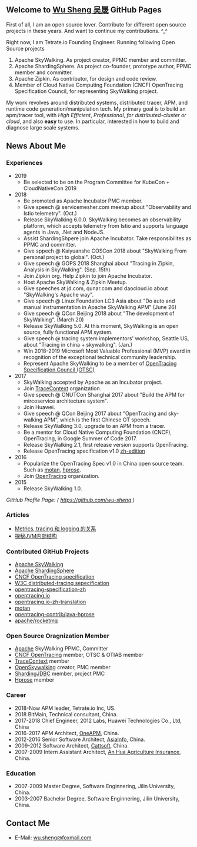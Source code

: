 ## Welcome to [Wu Sheng 吴晟](https://github.com/wu-sheng) GitHub Pages

First of all, I am an open source lover. Contribute for different open source projects in these years. And want to continue my contributions. ^_^

Right now, I am Tetrate.io Founding Engineer. Running following Open Source projects
1. Apache SkyWalking. As project creator, PPMC member and committer. 
1. Apache ShardingSphere. As project co-founder, prototype author, PPMC member and committer.
1. Apache Zipkin. As contributor, for design and code review.
1. Member of Cloud Native Computing Foundation (CNCF) OpenTracing Specification Council, for representing SkyWalking project.

My work revolves around distributed systems, distributed tracer, APM, and runtime code generation/manipulation tech. My primary goal is to build an apm/tracer tool, with _High Efficient_, _Professional_, _for distributed-cluster or cloud_, and also **easy** to use. In particular, interested in how to build and diagnose large scale systems.

## News About Me

### Experiences

- 2019
  - Be selected to be on the Program Committee for KubeCon + CloudNativeCon 2019
- 2018
  - Be promoted as Apache Incubator PMC member.
  - Give speech @ servicemesher.com meetup about "Observability and Istio telemetry". (Oct.)
  - Release SkyWalking 6.0.0. SkyWalking becomes an observability platform, which accepts telemetry from Istio and supports language agents in Java, .Net and NodeJS.
  - Assist ShardingShpere join Apache Incubator. Take responsibilites as PPMC and committer.
  - Give sppech @ Kaiyuanshe COSCon 2018 about "SkyWalking From personal project to global". (Oct.)
  - Give speech @ GOPS 2018 Shanghai about "Tracing in Zipkin, Analysis in SkyWalking". (Sep. 15th)
  - Join Zipkin org. Help Zipkin to join Apache Incubator.
  - Host Apache SkyWalking & Zipkin Meetup.
  - Give speeches at jd.com, qunar.com and daocloud.io about "SkyWalking's Apache way".
  - Give speech @ Linux Foundation LC3 Asia about "Do auto and manual instrumentation in Apache SkyWalking APM" (June 26)
  - Give speech @ QCon Beijing 2018 about "The development of SkyWalking". (March 20)
  - Release SkyWalking 5.0. At this moment, SkyWalking is an open source, fully functional APM system.
  - Give speech @ tracing system implementors' workshop, Seattle US, about "Tracing in china + skywalking". (Jan.)
  - Win 2018-2019 Microsoft Most Valuable Professional (MVP) award in recognition of the exceptional technical community leadership. 
  - Represent Apache SkyWalking to be a member of [OpenTracing Specification Council (OTSC)](https://github.com/opentracing/specification/blob/master/project_organization.md#opentracing-specification-council-otsc)
- 2017
  - SkyWalking accepted by Apache as an Incubator project.
  - Join [TraceContext](https://github.com/TraceContext) organization.
  - Give speech @ CNUTCon Shanghai 2017 about "Build the APM for mircoservice architecture system".
  - Join Huawei.
  - Give speech @ QCon Beijing 2017 about "OpenTracing and sky-walking APM", which is the first Chinese OT speech.
  - Release SkyWalking 3.0, upgrade to an APM from a tracer.
  - Be a mentor for Cloud Native Computing Foundation (CNCF), OpenTracing, in Google Summer of Code 2017.
  - Release SkyWalking 2.1, first release version supports OpenTracing.
  - Release OpenTracing specification v1.0 [zh-edition](https://github.com/opentracing-contrib/opentracing-specification-zh)
- 2016
  - Popularize the OpenTracing Spec v1.0 in China open source team. Such as [motan](https://github.com/weibocom/motan), [hprose](https://github.com/hprose).
  - Join [OpenTracing](http://opentracing.io) organization.
- 2015
  - Release SkyWalking 1.0.

_GitHub Profile Page: ( https://github.com/wu-sheng )_

### Articles
* [Metrics, tracing 和 logging 的关系](https://wu-sheng.github.io/me/articles/metrics-tracing-and-logging)
* [探秘JVM内部结构](https://wu-sheng.github.io/me/articles/JVMInternals)

### Contributed GitHub Projects
* [Apache SkyWalking](https://github.com/apache/incubator-skywalking)
* [Apache ShardingSphere](https://github.com/shardingjdbc/sharding-sphere)
* [CNCF OpenTracing specification](https://github.com/opentracing/specification)
* [W3C distributed-tracing sepecification](https://github.com/w3c/distributed-tracing)
* [opentracing-specification-zh](https://github.com/opentracing-contrib/opentracing-specification-zh)
* [opentracing.io](http://opentracing.io/)
* [opentracing.io-zh-translation](https://github.com/wu-sheng/opentracing.io-translation/tree/translation/chn/201611)
* [motan](https://github.com/weibocom/motan)
* [opentracing-contrib/java-hprose](https://github.com/opentracing-contrib/java-hprose)
* [apache/rocketmq](https://github.com/apache/rocketmq)

### Open Source Oragnization Member
* [Apache](http://www.apache.org/) SkyWalking PPMC, Committer
* [CNCF OpenTracing](https://github.com/opentracing) member, OTSC & OTIAB member
* [TraceContext](https://github.com/TraceContext) member
* [OpenSkywalking](https://github.com/OpenSkywalking) creator, PMC member
* [ShardingJDBC](https://github.com/shardingjdbc) member, project PMC
* [Hprose](https://github.com/hprose) member

### Career
* 2018-Now  APM leader, Tetrate.io Inc, US.
* 2018      BitMain, Technical consultant, China.
* 2017-2018 Chief Engineer, 2012 Labs, Huawei Technologies Co., Ltd, China
* 2016-2017 APM Architect, [OneAPM](http://www.oneapm.com), China.
* 2012-2016 Senior Software Architect, [AsiaInfo](http://www.asiainfo.com), China.
* 2009-2012 Software Architect, [Cattsoft](http://www.cattsoft.com), China.
* 2007-2009 Intern Assistant Architect, [An Hua Agriculture Insurance](http://www.ahic.com.cn), China.

### Education
* 2007-2009 Master Degree, Software Enginnering, Jilin University, China.
* 2003-2007 Bachelor Degree, Software Enginnering, Jilin University, China.

## Contact Me
* E-Mail: wu.sheng@foxmail.com
